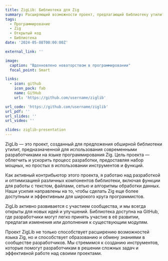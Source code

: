 ```yaml
---
title: ZigLib: Библиотека для Zig
summary: Расширяющий возможности проект, предлагающий библиотеку утилит для языка программирования Zig.
tags:
  - Программирование
  - Zig
  - Открытый код
  - Библиотека
date: '2024-05-08T00:00:00Z'

external_link: ''

image:
  caption: "Вдохновлено новаторством в программировании"
  focal_point: Smart

links:
  - icon: github
    icon_pack: fab
    name: GitHub
    url: 'https://github.com/username/ziglib'

url_code: 'https://github.com/username/ziglib'
url_pdf: ''
url_slides: ''
url_video: ''

slides: ziglib-presentation
---
```


ZigLib — это проект, созданный для предложения обширной библиотеки утилит, предназначенной для использования современными разработчиками на языке программирования Zig. Цель проекта — облегчить и ускорить процесс разработки, предоставляя набор мощных, но простых в использовании инструментов и функций.

Как активный контрибьютор этого проекта, я работаю над разработкой и оптимизацией различных компонентов библиотеки, включая функции для работы с текстом, файлами, сетью и алгоритмы обработки данных. Наши усилия направлены на то, чтобы сделать Zig еще более доступным и эффективным для широкого круга программистов.

ZigLib активно развивается с участием сообщества, и мы всегда открыты для новых идей и улучшений. Библиотека доступна на GitHub, где разработчики могут легко принять участие в её развитии, предлагая изменения или дополнения к существующим модулям.

Проект ZigLib не только способствует расширению возможностей языка Zig, но и способствует образованию и обмену знаниями в сообществе разработчиков. Мы стремимся к созданию инструментов, которые помогут разработчикам в решении сложных задач и эффективной работе над своими проектами.
